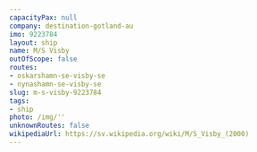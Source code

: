 ```yaml
---
capacityPax: null
company: destination-gotland-au
imo: 9223784
layout: ship
name: M/S Visby
outOfScope: false
routes:
- oskarshamn-se-visby-se
- nynashamn-se-visby-se
slug: m-s-visby-9223784
tags:
- ship
photo: /img/''
unknownRoutes: false
wikipediaUrl: https://sv.wikipedia.org/wiki/M/S_Visby_(2000)
---
```

